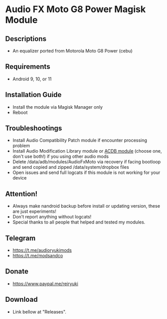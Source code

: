 # Audio FX Moto G8 Power Magisk Module

## Descriptions
- An equalizer ported from Motorola Moto G8 Power (cebu)

## Requirements
- Android 9, 10, or 11

## Installation Guide
- Install the module via Magisk Manager only
- Reboot

## Troubleshootings
- Install Audio Compatibility Patch module if encounter processing problem
- Install Audio Modification Library module or [ACDB module](https://t.me/viperatmos) (choose one, don't use both!) if you using other audio mods
- Delete /data/adb/modules/AudioFxMoto via recovery if facing bootloop and send copied and zipped /data/system/dropbox files
- Open issues and send full logcats if this module is not working for your device

## Attention!
- Always make nandroid backup before install or updating version, these are just experiments!
- Don't report anything without logcats!
- Special thanks to all people that helped and tested my modules.

## Telegram
- https://t.me/audioryukimods
- https://t.me/modsandco

## Donate
- https://www.paypal.me/reiryuki

## Download
- Link bellow at "Releases".
